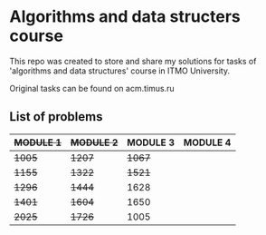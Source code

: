 # Algorithms and data structers course
This repo was created to store and share my solutions for tasks of 'algorithms and data structures' course in ITMO University.

Original tasks can be found on acm.timus.ru

## List of problems 
| ~~__MODULE 1__~~ |  ~~__MODULE 2__~~ |   __MODULE 3__ |  __MODULE 4__ | 
|---|---|---|---|
| ~~1005~~ | ~~1207~~ | ~~1067~~ |  |
| ~~1155~~ | ~~1322~~ | ~~1521~~ |  |
| ~~1296~~ | ~~1444~~ | 1628 |  |
| ~~1401~~ | ~~1604~~ | 1650 |  |
| ~~2025~~ | ~~1726~~ | 1005 | |
